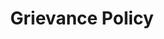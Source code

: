 ---
title: Grievance Policy
description: Find out how you can submit queries and lodge complaints regarding our product or services. Our grievance policy details our dispute resolution methodology.
link: /legal/grievance-policy/
link-text: Explore greviance policy
icon: '/uploads/legal/grievance-policy.svg'
position: 4
---